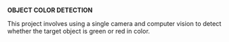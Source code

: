 **OBJECT COLOR DETECTION**



This project involves using a single camera and computer vision to detect whether the target object is green or red in color. 
